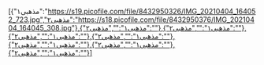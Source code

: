 [{"مذهبی۱":"https://s19.picofile.com/file/8432950326/IMG_20210404_164052_723.jpg","مذهبی۲":"https://s18.picofile.com/file/8432950376/IMG_20210404_164045_308.jpg"},{"مذهبی۱":"","مذهبی۲":""},{"مذهبی۱":"","مذهبی۲":""},{"مذهبی۱":"","مذهبی۲":""},{"مذهبی۱":"","مذهبی۲":""},{"مذهبی۱":"","مذهبی۲":""},{"مذهبی۱":"","مذهبی۲":""},{"مذهبی۱":"","مذهبی۲":""}]
